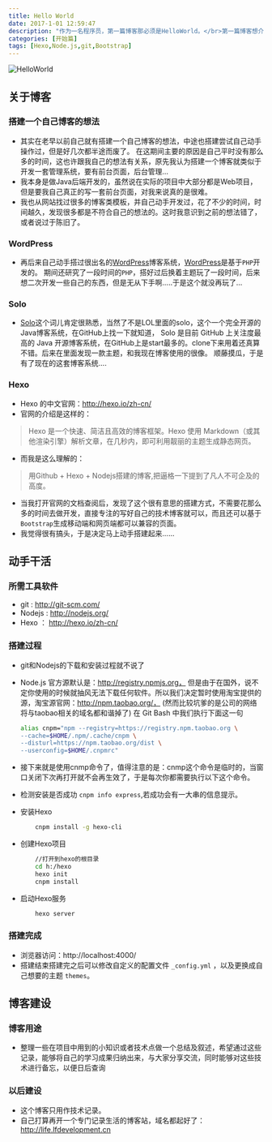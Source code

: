 ```yaml
---
title: Hello World
date: 2017-1-01 12:59:47
description: "作为一名程序员，第一篇博客那必须是HelloWorld。</br>第一篇博客想介绍下自己搭建这个博客的用途，以及该博客搭建的框架及技术，最后说一下关于博客这块以后的建设。"
categories: [开始篇]
tags: [Hexo,Node.js,git,Bootstrap]
---
```

<!-- more -->

![HelloWorld](http://olmkayhqc.bkt.clouddn.com/world.jpg)


## 关于博客

### 搭建一个自己博客的想法

- 其实在老早以前自己就有搭建一个自己博客的想法，中途也搭建尝试自己动手操作过，但是好几次都半途而废了。
在这期间主要的原因是自己平时没有那么多的时间，这也许跟我自己的想法有关系，原先我认为搭建一个博客就类似于开发一套管理系统，要有前台页面，后台管理...
- 我本身是做Java后端开发的，虽然说在实际的项目中大部分都是Web项目，但是要我自己真正的写一套前台页面，对我来说真的是很难。
- 我也从网站找过很多的博客类模板，并自己动手开发过，花了不少的时间，时间越久，发现很多都是不符合自己的想法的。这时我意识到之前的想法错了，或者说过于陈旧了。

### WordPress
- 再后来自己动手搭过很出名的[WordPress](https://cn.wordpress.org/)博客系统，[WordPress](https://cn.wordpress.org/)是基于`PHP`开发的。
期间还研究了一段时间的`PHP`，搭好过后换着主题玩了一段时间，后来想二次开发一些自己的东西，但是无从下手啊.....于是这个就没再玩了...

### Solo
- [Solo](https://github.com/b3log/solo)这个词儿肯定很熟悉，当然了不是LOL里面的solo，这个一个完全开源的Java博客系统，在GitHub上找一下就知道，
Solo 是目前 GitHub 上关注度最高的 Java 开源博客系统，在GitHub上是start最多的。clone下来用着还真算不错。后来在里面发现一款主题，和我现在博客使用的很像。
顺藤摸瓜，于是有了现在的这套博客系统....

### Hexo
- Hexo 的中文官网：http://hexo.io/zh-cn/
- 官网的介绍是这样的：
> Hexo 是一个快速、简洁且高效的博客框架。Hexo 使用 Markdown（或其他渲染引擎）解析文章，在几秒内，即可利用靓丽的主题生成静态网页。
- 而我是这么理解的：
> 用Github + Hexo + Nodejs搭建的博客,把逼格一下提到了凡人不可企及的高度。
- 当我打开官网的文档查阅后，发现了这个很有意思的搭建方式，不需要花那么多的时间去做开发，直接专注的写好自己的技术博客就可以，而且还可以基于`Bootstrap`生成移动端和网页端都可以兼容的页面。
- 我觉得很有搞头，于是决定马上动手搭建起来......



## 动手干活

### 所需工具软件
- git : http://git-scm.com/
- Nodejs : http://nodejs.org/
- Hexo ： http://hexo.io/zh-cn/

### 搭建过程
- git和Nodejs的下载和安装过程就不说了


- Node.js 官方源默认是：http://registry.npmjs.org，  但是由于在国外，说不定你使用的时候就抽风无法下载任何软件。所以我们决定暂时使用淘宝提供的源，淘宝源官网：http://npm.taobao.org/， (然而比较坑爹的是公司的网络将与taobao相关的域名都和谐掉了)
  在 Git Bash 中我们执行下面这一句
  ``` bash
  alias cnpm="npm --registry=https://registry.npm.taobao.org \
  --cache=$HOME/.npm/.cache/cnpm \
  --disturl=https://npm.taobao.org/dist \
  --userconfig=$HOME/.cnpmrc"
  ```
  
- 接下来就是使用cnmp命令了，值得注意的是：cnmp这个命令是临时的，当窗口关闭下次再打开就不会再生效了，于是每次你都需要执行以下这个命令。
- 检测安装是否成功 `cnpm info express`,若成功会有一大串的信息提示。
- 安装Hexo
    ``` bash
        cnpm install -g hexo-cli
    ```
    
- 创建Hexo项目
    ``` bash
        //打开到hexo的根目录
        cd h:/hexo
        hexo init
        cnpm install
    ```
    
- 启动Hexo服务
    ``` bash
        hexo server
    ```
    

### 搭建完成
- 浏览器访问：http://localhost:4000/
- 搭建结束搭建完之后可以修改自定义的配置文件 `_config.yml` ，以及更换成自己想要的主题 `themes`。


## 博客建设

### 博客用途
- 整理一些在项目中用到的小知识或者技术点做一个总结及叙述，希望通过这些记录，能够将自己的学习成果归纳出来，与大家分享交流，同时能够对这些技术进行备忘，以便日后查询

### 以后建设
- 这个博客只用作技术记录。
- 自己打算再开一个专门记录生活的博客站，域名都起好了：http://life.lfdevelopment.cn




